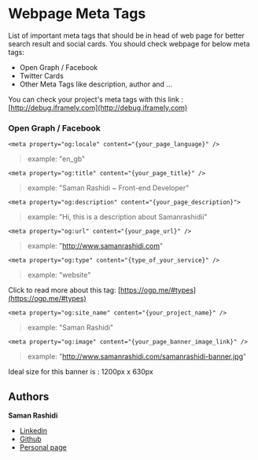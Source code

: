 # Webpage Meta Tags

List of important meta tags that should be in head of web page for better search result and social cards.
You should check webpage for below meta tags:

- Open Graph / Facebook
- Twitter Cards
- Other Meta Tags like description, author and ...

You can check your project's meta tags with this link : [http://debug.iframely.com](http://debug.iframely.com)

### Open Graph / Facebook

```
<meta property="og:locale" content="{your_page_language}" />
```
> example: "en_gb"

```
<meta property="og:title" content="{your_page_title}" />
```
> example: "Saman Rashidi ~ Front-end Developer"

```
<meta property="og:description" content="{your_page_description}">
```
> example: "Hi, this is a description about Samanrashidii"

```
<meta property="og:url" content="{your_page_url}" />
```
> example: "http://www.samanrashidi.com"

```
<meta property="og:type" content="{type_of_your_service}" />
```
> example: "website"

Click to read more about this tag: [https://ogp.me/#types](https://ogp.me/#types)

```
<meta property="og:site_name" content="{your_project_name}" />
```
> example: "Saman Rashidi"

```
<meta property="og:image" content="{your_page_banner_image_link}" />
```
> example: "http://www.samanrashidi.com/samanrashidi-banner.jpg"

Ideal size for this banner is : 1200px x 630px




## Authors

**Saman Rashidi**

- [Linkedin](https://www.linkedin.com/in/samanrashidii)
- [Github](https://github.com/samanrashidii)
- [Personal page](http://samanrashidi.com)
